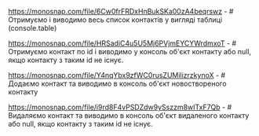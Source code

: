 https://monosnap.com/file/6Cw0frFRDxHnBukSKa00zA4beqrswz - # Отримуємо і виводимо весь список контактів у вигляді таблиці (console.table)

https://monosnap.com/file/HRSadiC4u5U5Mj6PVjmEYCYWrdmxoT - # Отримуємо контакт по id і виводимо у консоль об'єкт контакту або null, якщо контакту з таким id не існує.

https://monosnap.com/file/Y4nqYbx9zfWC0rusZUMilizrzkynoX - # Додаємо контакт та виводимо в консоль об'єкт новоствореного контакту

https://monosnap.com/file/i9rd8F4vPSDZdw9ySszzm8wITxF7Qb - # Видаляємо контакт та виводимо в консоль об'єкт видаленого контакту або null, якщо контакту з таким id не існує.
